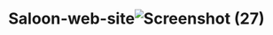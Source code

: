 # Saloon-web-site![Screenshot (27)](https://user-images.githubusercontent.com/72545424/156865562-eb46e212-d252-45a7-9af5-15b80a23c7a6.png)
